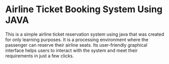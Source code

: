 # Airline Ticket Booking System Using JAVA
 This is a simple airline ticket reservation system using java that was created for only learning purposes. It is a processing environment where the passenger can reserve their airline seats. Its user-friendly graphical interface helps users to interact with the system and meet their requirements in just a few clicks.
